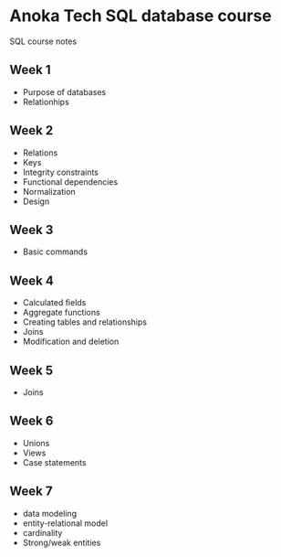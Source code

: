 # Anoka Tech SQL database course
SQL course notes

## Week 1
- Purpose of databases
- Relationhips

## Week 2
- Relations
- Keys
- Integrity constraints
- Functional dependencies
- Normalization
- Design

## Week 3
- Basic commands

## Week 4
- Calculated fields
- Aggregate functions
- Creating tables and relationships
- Joins
- Modification and deletion

## Week 5
- Joins

## Week 6
- Unions
- Views
- Case statements

## Week 7
- data modeling
- entity-relational model
- cardinality
- Strong/weak entities


